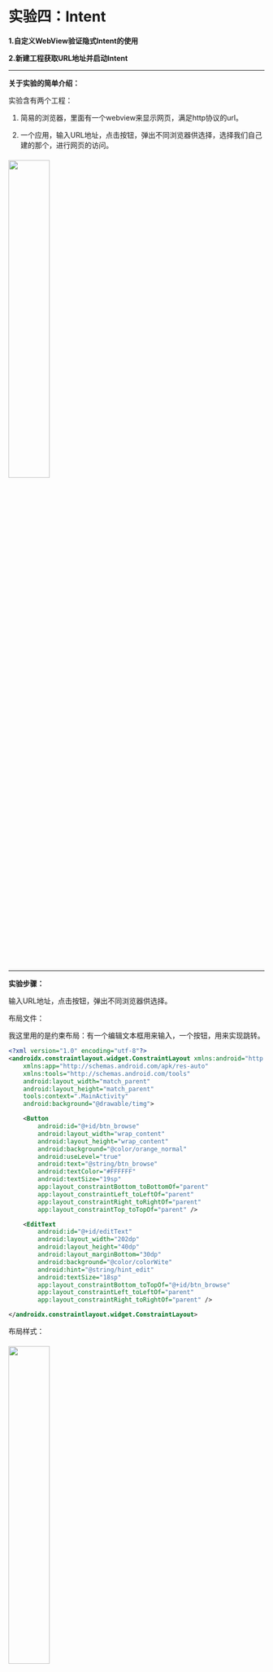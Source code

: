 # 实验四：Intent

**1.自定义WebView验证隐式Intent的使用**

**2.新建工程获取URL地址并启动Intent**

---

**关于实验的简单介绍：**

实验含有两个工程：

1. 简易的浏览器，里面有一个webview来显示网页，满足http协议的url。

2. 一个应用，输入URL地址，点击按钮，弹出不同浏览器供选择，选择我们自己建的那个，进行网页的访问。

###### <img src="./image/4.gif" width="40%" />

---

**实验步骤：**

输入URL地址，点击按钮，弹出不同浏览器供选择。

布局文件：

我这里用的是约束布局：有一个编辑文本框用来输入，一个按钮，用来实现跳转。

```xml
<?xml version="1.0" encoding="utf-8"?>
<androidx.constraintlayout.widget.ConstraintLayout xmlns:android="http://schemas.android.com/apk/res/android"
    xmlns:app="http://schemas.android.com/apk/res-auto"
    xmlns:tools="http://schemas.android.com/tools"
    android:layout_width="match_parent"
    android:layout_height="match_parent"
    tools:context=".MainActivity"
    android:background="@drawable/timg">

    <Button
        android:id="@+id/btn_browse"
        android:layout_width="wrap_content"
        android:layout_height="wrap_content"
        android:background="@color/orange_normal"
        android:useLevel="true"
        android:text="@string/btn_browse"
        android:textColor="#FFFFFF"
        android:textSize="19sp"
        app:layout_constraintBottom_toBottomOf="parent"
        app:layout_constraintLeft_toLeftOf="parent"
        app:layout_constraintRight_toRightOf="parent"
        app:layout_constraintTop_toTopOf="parent" />

    <EditText
        android:id="@+id/editText"
        android:layout_width="202dp"
        android:layout_height="40dp"
        android:layout_marginBottom="30dp"
        android:background="@color/colorWite"
        android:hint="@string/hint_edit"
        android:textSize="18sp"
        app:layout_constraintBottom_toTopOf="@+id/btn_browse"
        app:layout_constraintLeft_toLeftOf="parent"
        app:layout_constraintRight_toRightOf="parent" />

</androidx.constraintlayout.widget.ConstraintLayout>
```

布局样式：

###### <img src="./image/1.png" width="40%" />

Activity文件：

按钮响应事件，实现隐式Intent

```java
package com.example.go_to_broser;

import androidx.appcompat.app.AppCompatActivity;

import android.content.Intent;
import android.net.Uri;
import android.os.Bundle;
import android.view.View;
import android.widget.Button;
import android.widget.EditText;

public class MainActivity extends AppCompatActivity {
    EditText editText;
    Button btn_browse;

    @Override
    protected void onCreate(Bundle savedInstanceState) {
        super.onCreate(savedInstanceState);
        setContentView(R.layout.activity_main);
        editText = (EditText) findViewById(R.id.editText);
        btn_browse = (Button) findViewById(R.id.btn_browse);
        btn_browse.setOnClickListener(new View.OnClickListener() {
            @Override
            public void onClick(View view) {
                String url = editText.getText().toString();
                Intent intent = new Intent();
                intent.setAction(Intent.ACTION_VIEW);
                intent.setData(Uri.parse(url));
                startActivity(intent);
            }
        });
    }
}
```

新建一个工程：

有一个webview来显示网页，满足http协议的url。

webview：

```xml
    <WebView
        android:layout_width="match_parent"
        android:layout_height="match_parent"
        android:id="@+id/webView">
    </WebView>
```

Activity：

```java
@Override
protected void onCreate(Bundle savedInstanceState) {
    super.onCreate(savedInstanceState);
    setContentView(R.layout.activity_broser);
    Intent intent = getIntent();
    Uri data = intent.getData();
    URL url = null;

    try {
        url = new URL(data.getScheme(), data.getHost(),
                data.getPath());
    } catch (Exception e) {
        e.printStackTrace();
    }
    startBrowser(url);

}

private void startBrowser(URL url) {
    WebView webView = (WebView) findViewById(R.id.webView);
    //加载url
    webView.loadUrl(url.toString());
    //重写webview的setWebViewClient方法，使网页用WebView打开，而不是默认第三方浏览器
    webView.setWebViewClient(new WebViewClient(){
        @Override
        public boolean shouldOverrideUrlLoading(WebView view, String url) {
            view.loadUrl(url);
            //返回值是true的时候控制去WebView打开，为false调用系统浏览器或第三方浏览器
            return true;
        }
    });
}
```

AndroidManifest.xml

```xml
<?xml version="1.0" encoding="utf-8"?>
<manifest xmlns:android="http://schemas.android.com/apk/res/android"
    package="com.lcr.my_browser">

    <uses-permission android:name="android.permission.INTERNET" />

    <application
        android:allowBackup="true"
        android:icon="@mipmap/ic_launcher"
        android:label="@string/app_name"
        android:roundIcon="@mipmap/ic_launcher_round"
        android:supportsRtl="true"
        android:theme="@style/AppTheme"
        android:usesCleartextTraffic="true"
        android:networkSecurityConfig="@xml/network_security_config">

        <activity android:name=".BroserActivity">
            <intent-filter>
                <action android:name="android.intent.action.VIEW" />
                <category android:name="android.intent.category.DEFAULT" />
                <category android:name="android.intent.category.BROWSABLE" />
                <data android:scheme="http" />
            </intent-filter>
        </activity>
    </application>

</manifest>
```

演示：

输入网址，点击按钮，弹出浏览器选择：

###### <img src="./image/2.png" width="40%" />

选择浏览器，弹出自己写的broser，加载网页：

###### <img src="./image/3.png" width="40%" />

**关于以下的问题解决：**

Android WebView 加载失败（net::ERR_CLEARTEXT_NOT_PERMITTED）

1.首先保证App申明了网络权限

AndroidManifest.xml文件中：

```xml
<uses-permission android:name="android.permission.INTERNET" />
```

2.AndroidManifest.xml中的appication标签中打开一个开关：

```xml
android:usesCleartextTraffic="true"
```

3.res 下新建 xml 目录，创建文件：network_security_config.xml ，内容如下：

```xml
<?xml version="1.0" encoding="utf-8"?>
<network-security-config>
    <base-config cleartextTrafficPermitted="true" />
</network-security-config>
```

4.在 AndroidManifest.xml 的 application 标签添加配置：

```xml
<manifest ...>
    <application
        ...
        android:networkSecurityConfig="@xml/network_security_config"
        ...>
        ...
    </application>
</manifest>
```

**动态演示：**

###### <img src="./image/4.gif" width="40%" />